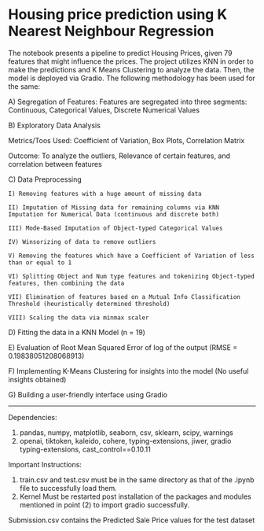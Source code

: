 # Housing price prediction using K Nearest Neighbour Regression

The notebook presents a pipeline to predict Housing Prices, given 79 features that might influence the prices. The project utilizes KNN in order to make the predictions and K Means Clustering to analyze the data. Then, the model is deployed via Gradio. The following methodology has been used for the same:

A) Segregation of Features: Features are segregated into three segments: Continuous, Categorical Values, Discrete Numerical Values


B) Exploratory Data Analysis

Metrics/Toos Used: Coefficient of Variation,  Box Plots, Correlation Matrix

Outcome: To analyze the outliers, Relevance of certain features, and correlation between features


C) Data Preprocessing

    I) Removing features with a huge amount of missing data
  
    II) Imputation of Missing data for remaining columns via KNN Imputation for Numerical Data (continuous and discrete both)
  
    III) Mode-Based Imputation of Object-typed Categorical Values
  
    IV) Winsorizing of data to remove outliers
  
    V) Removing the features which have a Coefficient of Variation of less than or equal to 1
  
    VI) Splitting Object and Num type features and tokenizing Object-typed features, then combining the data
  
    VII) Elimination of features based on a Mutual Info Classification Threshold (heuristically determined threshold)
  
    VIII) Scaling the data via minmax scaler
  

D) Fitting the data in a KNN Model (n = 19)


E) Evaluation of Root Mean Squared Error of log of the output (RMSE = 0.19838051208068913)


F) Implementing K-Means Clustering for insights into the model (No useful insights obtained)


G) Building a user-friendly interface using Gradio

____________________________________________________________________________________________________________________________

Dependencies:
1) pandas, numpy, matplotlib, seaborn, csv, sklearn, scipy, warnings
2) openai, tiktoken, kaleido, cohere, typing-extensions, jiwer, gradio typing-extensions, cast_control==0.10.11

Important Instructions:
1) train.csv and test.csv must be in the same directory as that of the .ipynb file to successfully load them.
2) Kernel Must be restarted post installation of the packages and modules mentioned in point (2) to import gradio successfully.

Submission.csv contains the Predicted Sale Price values for the test dataset 
